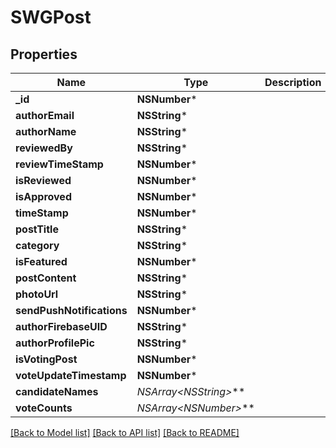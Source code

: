 # SWGPost

## Properties
Name | Type | Description | Notes
------------ | ------------- | ------------- | -------------
**_id** | **NSNumber*** |  | [optional] 
**authorEmail** | **NSString*** |  | [optional] 
**authorName** | **NSString*** |  | [optional] 
**reviewedBy** | **NSString*** |  | [optional] 
**reviewTimeStamp** | **NSNumber*** |  | [optional] 
**isReviewed** | **NSNumber*** |  | [optional] 
**isApproved** | **NSNumber*** |  | [optional] 
**timeStamp** | **NSNumber*** |  | [optional] 
**postTitle** | **NSString*** |  | [optional] 
**category** | **NSString*** |  | [optional] 
**isFeatured** | **NSNumber*** |  | [optional] 
**postContent** | **NSString*** |  | [optional] 
**photoUrl** | **NSString*** |  | [optional] 
**sendPushNotifications** | **NSNumber*** |  | [optional] 
**authorFirebaseUID** | **NSString*** |  | [optional] 
**authorProfilePic** | **NSString*** |  | [optional] 
**isVotingPost** | **NSNumber*** |  | [optional] 
**voteUpdateTimestamp** | **NSNumber*** |  | [optional] 
**candidateNames** | **NSArray&lt;NSString*&gt;*** |  | [optional] 
**voteCounts** | **NSArray&lt;NSNumber*&gt;*** |  | [optional] 

[[Back to Model list]](../README.md#documentation-for-models) [[Back to API list]](../README.md#documentation-for-api-endpoints) [[Back to README]](../README.md)


